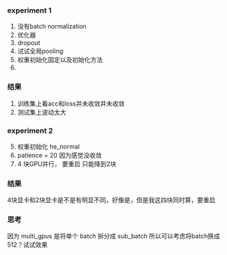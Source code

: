 ### experiment 1
1. 没有batch normalization
2. 优化器
3. dropout
4. 试试全局pooling
5. 权重初始化固定以及初始化方法
6. 
### 结果
1. 训练集上看acc和loss并未收敛并未收敛
2. 测试集上波动太大
### experiment 2

5. 权重初始化 he_normal
6. patience = 20 因为感觉没收敛
1. 4 块GPU并行， 要重启 只能降到2块

### 结果

4块显卡和2块显卡是不是有明显不同，好像是，但是我这四块同时算，要重启
### 思考
因为 multi_gpus 是将单个 batch 拆分成 sub_batch
所以可以考虑将batch换成512？试试效果 

